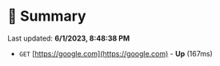 # 📖 Summary
Last updated: **6/1/2023, 8:48:38 PM**

- `GET` [https://google.com](https://google.com) - **Up** (167ms)
